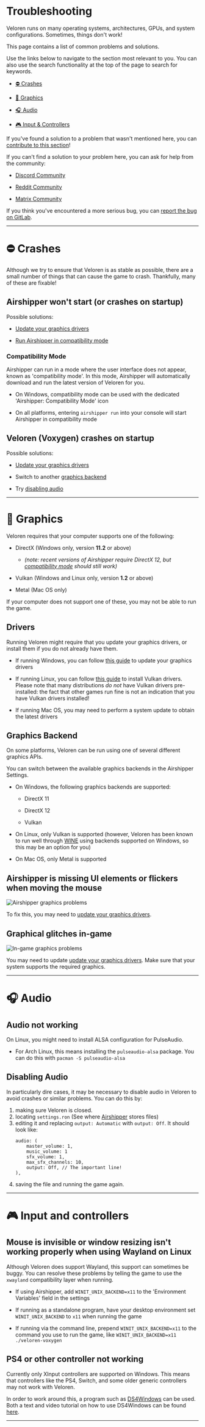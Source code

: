 # Troubleshooting

Veloren runs on many operating systems, architectures, GPUs, and system configurations. Sometimes, things don't work!

This page contains a list of common problems and solutions.

Use the links below to navigate to the section most relevant to you. You can also use the search functionality at the
top of the page to search for keywords.

- [⛔ Crashes](#-crashes)

- [🎨 Graphics](#-graphics)

- [🎧 Audio](#-audio)

- [🎮 Input & Controllers](#-input-and-controllers)

If you've found a solution to a problem that wasn't mentioned here, you can
[contribute to this section](../contributors/writers/extend-this-book.md)!

If you can't find a solution to your problem here, you can ask for help from the community:

- [Discord Community](https://discord.gg/ecUxc9N)

- [Reddit Community](https://www.reddit.com/r/Veloren/)

- [Matrix Community](https://matrix.to/#/!XE8JMjIKOzVcryA0kc:conduit.rs?via=conduit.rs&via=matrix.org&via=tchncs.de)

If you think you've encountered a more serious bug, you can
[report the bug on GitLab](https://gitlab.com/veloren/veloren/issues).

---

# ⛔ Crashes

Although we try to ensure that Veloren is as stable as possible, there are a small number of things that can cause the
game to crash. Thankfully, many of these are fixable!

## Airshipper won't start (or crashes on startup)

Possible solutions:

- [Update your graphics drivers](#drivers)

- [Run Airshipper in compatibility mode](#compatibilitymode)

### Compatibility Mode

Airshipper can run in a mode where the user interface does not appear, known as 'compatibility mode'. In this mode,
Airshipper will automatically download and run the latest version of Veloren for you.

- On Windows, compatibility mode can be used with the dedicated 'Airshipper: Compatibility Mode' icon

- On all platforms, entering `airshipper run` into your console will start Airshipper in compatibility mode

## Veloren (Voxygen) crashes on startup

Possible solutions:

- [Update your graphics drivers](#drivers)

- Switch to another [graphics backend](#graphicsbackend)

- Try [disabling audio](#disablingaudio)

---

# 🎨 Graphics

Veloren requires that your computer supports one of the following:

- DirectX (Windows only, version **11.2** or above)

    - *(note: recent versions of Airshipper require DirectX 12, but [compatibility mode](#compatibilitymode) should still work)*

- Vulkan (Windows and Linux only, version **1.2** or above)

- Metal (Mac OS only)

If your computer does not support one of these, you may not be able to run the game.

## Drivers

Running Veloren might require that you update your graphics drivers, or install them if you do not already have them.

- If running Windows, you can follow [this guide](https://www.pcgamer.com/how-to-update-drivers/) to update your
  graphics drivers

- If running Linux, you can follow [this guide](https://linuxconfig.org/install-and-test-vulkan-on-linux) to install
  Vulkan drivers. Please note that many distributions *do not* have Vulkan drivers pre-installed: the fact that other
  games run fine is not an indication that you have Vulkan drivers installed!

- If running Mac OS, you may need to perform a system update to obtain the latest drivers

## Graphics Backend

On some platforms, Veloren can be run using one of several different graphics APIs.

You can switch between the available graphics backends in the Airshipper Settings.

- On Windows, the following graphics backends are supported:

    - DirectX 11

    - DirectX 12

    - Vulkan

- On Linux, only Vulkan is supported (however, Veloren has been known to run well through
  [WINE](https://www.winehq.org/) using backends supported on Windows, so this may be an option for you)

- On Mac OS, only Metal is supported

## Airshipper is missing UI elements or flickers when moving the mouse

![Airshipper graphics problems](https://media.discordapp.net/attachments/464698017283440640/887397846259744809/Graphical_glitches.png)

To fix this, you may need to [update your graphics drivers](#drivers).

## Graphical glitches in-game

![In-game graphics problems](https://cdn.discordapp.com/attachments/464698017283440640/1015302288685928498/unknown.png)

You may need to update [update your graphics drivers](#drivers). Make sure that your system supports the required
graphics.

---

# 🎧 Audio

## Audio not working

On Linux, you might need to install ALSA configuration for PulseAudio.

- For Arch Linux, this means installing the `pulseaudio-alsa` package. You can do this with `pacman -S pulseaudio-alsa`

## Disabling Audio

In particularly dire cases, it may be necessary to disable audio in Veloren to avoid crashes or similar problems. You
can do this by:

1.  making sure Veloren is closed.
2.  locating `settings.ron` (See where [Airshipper](airshipper.md#files) stores files)
3.  editing it and replacing `output: Automatic` with `output: Off`. It should look like:
    ```rust,ignore
    audio: (
        master_volume: 1,
        music_volume: 1
        sfx_volume: 1,
        max_sfx_channels: 10,
        output: Off, // The important line!
    ),
    ```
4.  saving the file and running the game again.

---

# 🎮 Input and controllers

## Mouse is invisible or window resizing isn't working properly when using Wayland on Linux

Although Veloren does support Wayland, this support can sometimes be buggy. You can resolve these problems by telling
the game to use the `xwayland` compatibility layer when running.

- If using Airshipper, add `WINIT_UNIX_BACKEND=x11` to the 'Environment Variables' field in the settings

- If running as a standalone program, have your desktop environment set `WINIT_UNIX_BACKEND` to `x11` when running the
  game

- If running via the command line, prepend `WINIT_UNIX_BACKEND=x11` to the command you use to run the game, like
  `WINIT_UNIX_BACKEND=x11 ./veloren-voxygen`

## PS4 or other controller not working

Currently only XInput controllers are supported on Windows. This means that controllers like the PS4, Switch, and some
older generic controllers may not work with Veloren.

In order to work around this, a program such as [DS4Windows](https://github.com/Ryochan7/DS4Windows/releases) can be
used. Both a text and video tutorial on how to use DS4Windows can be found
[here](https://ryochan7.github.io/ds4windows-site/#howto).

---
